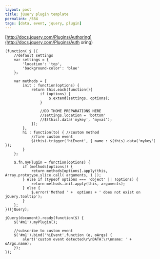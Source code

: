 ```yaml
---
layout: post
title: jQuery plugin template
permalink: /584
tags: [data, event, jquery, plugin]
---
```


[http://docs.jquery.com/Plugins/Authoring](http://docs.jquery.com/Plugins/Auth
oring)


    (function( $ ){
        //default settings
        var settings = {
            'location': 'top',
            'background-color': 'blue'
        };

        var methods = {
            init : function(options) {
                return this.each(function(){
                    if (options) {
                        $.extend(settings, options);
                    }

                    //DO THOME PREPARATIONS HERE
                    //settings.location = 'bottom'
                    //$(this).data('mykey', 'myval');
                });
            },
            hi : function(to) { //custom method
                //fire custom event
                $(this).trigger('hiEvent', { name : $(this).data('mykey') });
            }
        };

        $.fn.myPlugin = function(options) {
            if (methods[options]) {
                return methods[options].apply(this, Array.prototype.slice.call( arguments, 1 ));
            } else if (typeof options === 'object' || !options) {
                return methods.init.apply(this, arguments);
            } else {
                $.error('Method ' +  options + ' does not exist on jQuery.tooltip');
            }
        };
    })(jQuery);

    jQuery(document).ready(function($) {
        $('#m1').myPlugin();

        //subscribe to custom event
        $('#m1').bind('hiEvent',function (e, oArgs) {
            alert('custom event detected\r\nDATA:\r\nname: ' + oArgs.name);
        });
    });

